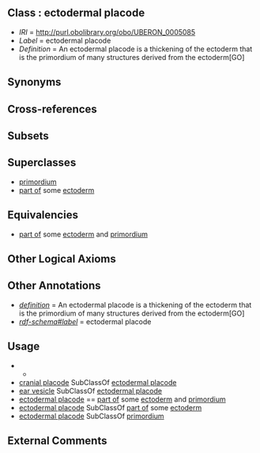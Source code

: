 
## Class : ectodermal placode

 * *IRI* = http://purl.obolibrary.org/obo/UBERON_0005085
 * *Label* = ectodermal placode
 * *Definition* = An ectodermal placode is a thickening of the ectoderm that is the primordium of many structures derived from the ectoderm[GO]

## Synonyms


## Cross-references


## Subsets


## Superclasses

 * [primordium](../../UBERON/48/UBERON_0001048.md)
 * [part of](../../BFO/50/BFO_0000050.md) some [ectoderm](../../UBERON/24/UBERON_0000924.md)

## Equivalencies

 * [part of](../../BFO/50/BFO_0000050.md) some [ectoderm](../../UBERON/24/UBERON_0000924.md) and [primordium](../../UBERON/48/UBERON_0001048.md)

## Other Logical Axioms


## Other Annotations

 * *[definition](../../IAO/15/IAO_0000115.md)* = An ectodermal placode is a thickening of the ectoderm that is the primordium of many structures derived from the ectoderm[GO]
 * *[rdf-schema#label](../../el/rdf-schema#label.md)* = ectodermal placode

## Usage

 * -
 * [cranial placode](../../UBERON/46/UBERON_0002546.md) SubClassOf [ectodermal placode](../../UBERON/85/UBERON_0005085.md)
 * [ear vesicle](../../UBERON/51/UBERON_0003051.md) SubClassOf [ectodermal placode](../../UBERON/85/UBERON_0005085.md)
 * [ectodermal placode](../../UBERON/85/UBERON_0005085.md) == [part of](../../BFO/50/BFO_0000050.md) some [ectoderm](../../UBERON/24/UBERON_0000924.md) and [primordium](../../UBERON/48/UBERON_0001048.md)
 * [ectodermal placode](../../UBERON/85/UBERON_0005085.md) SubClassOf [part of](../../BFO/50/BFO_0000050.md) some [ectoderm](../../UBERON/24/UBERON_0000924.md)
 * [ectodermal placode](../../UBERON/85/UBERON_0005085.md) SubClassOf [primordium](../../UBERON/48/UBERON_0001048.md)

## External Comments


